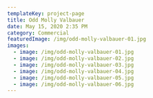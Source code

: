 ```yaml
---
templateKey: project-page
title: Odd Molly Valbauer
date: May 15, 2020 2:35 PM
category: Commercial
featuredImage: /img/odd-molly-valbauer-01.jpg
images:
  - image: /img/odd-molly-valbauer-01.jpg
  - image: /img/odd-molly-valbauer-02.jpg
  - image: /img/odd-molly-valbauer-03.jpg
  - image: /img/odd-molly-valbauer-04.jpg
  - image: /img/odd-molly-valbauer-05.jpg
  - image: /img/odd-molly-valbauer-06.jpg
---
```

